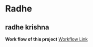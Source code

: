 # Radhe
## radhe krishna
**Work flow of this project**
[Workflow Link](https://app.eraser.io/workspace/LKltSKjDRi8RSipRUqs3)
